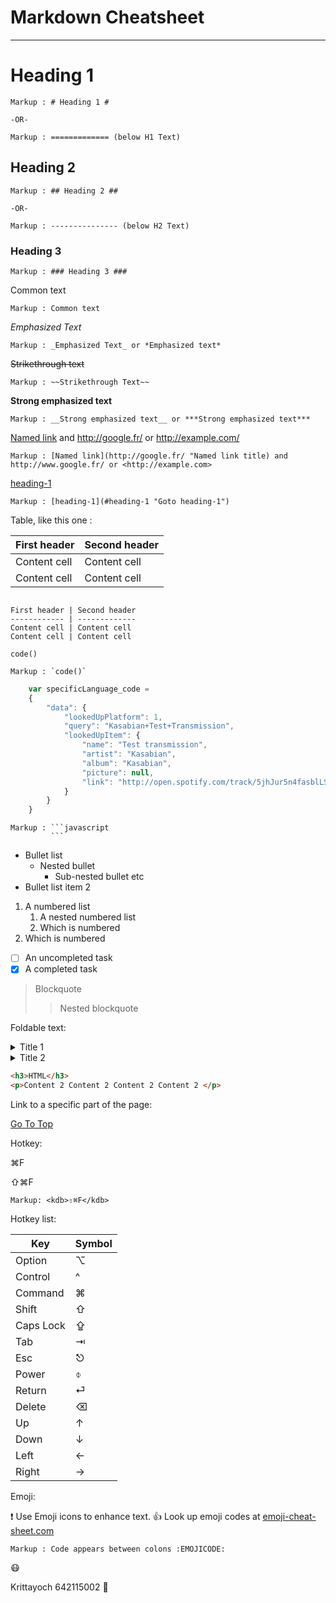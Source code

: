 Markdown Cheatsheet<a name= "TOP"></a>
===================

- - - -
# Heading 1 #

    Markup : # Heading 1 #

    -OR-

    Markup : ============= (below H1 Text)

## Heading 2 ##

    Markup : ## Heading 2 ##

    -OR-

    Markup : --------------- (below H2 Text)

### Heading 3 ###

    Markup : ### Heading 3 ###

Common text

    Markup : Common text

_Emphasized Text_

    Markup : _Emphasized Text_ or *Emphasized text*

~~Strikethrough text~~

    Markup : ~~Strikethrough Text~~ 

__Strong emphasized text__

    Markup : __Strong emphasized text__ or ***Strong emphasized text***

[Named link](http://www.google.fr/ "Named link title") and http://google.fr/ or <http://example.com/>

    Markup : [Named link](http://google.fr/ "Named link title) and http://www.google.fr/ or <http://example.com>

[heading-1](#heading-1 "Goto heading-1")

    Markup : [heading-1](#heading-1 "Goto heading-1")

Table, like this one :

First header | Second header
------------ | -------------
Content cell | Content cell
Content cell | Content cell

```

First header | Second header
------------ | -------------
Content cell | Content cell
Content cell | Content cell

```

`code()`

    Markup : `code()`

```javascript
    var specificLanguage_code = 
    {
        "data": {
            "lookedUpPlatform": 1,
            "query": "Kasabian+Test+Transmission",
            "lookedUpItem": {
                "name": "Test transmission",
                "artist": "Kasabian",
                "album": "Kasabian",
                "picture": null,
                "link": "http://open.spotify.com/track/5jhJur5n4fasblLSCOcrTp"
            }
        }
    }
```
    Markup : ```javascript
             ```

* Bullet list
    * Nested bullet
        * Sub-nested bullet etc
* Bullet list item 2 
1. A numbered list
    1. A nested numbered list 
    2. Which is numbered
2. Which is numbered

- [ ] An uncompleted task
- [x] A completed task

> Blockquote
>> Nested blockquote

Foldable text:

<details>
    <summary>Title 1</summary>
    <p>Content 1 Content 1 Content 1 Content 1 </p>
</details>
<details>
    <summary>Title 2</summary>
    <p>Content 2 Content 2 Content 2 Content 2 </p>
</details>

```html
<h3>HTML</h3>
<p>Content 2 Content 2 Content 2 Content 2 </p>
```

Link to a specific part of the page:

[Go To Top](#TOP)

Hotkey:

<kdb>⌘F</kdb>

<kdb>⇧⌘F</kdb>

    Markup: <kdb>⇧⌘F</kdb>

Hotkey list: 

| Key | Symbol |
| --- | --- |
| Option | ⌥ |
| Control | ^ |
| Command | ⌘ |
| Shift | ⇧ |
| Caps Lock | ⇪ |
| Tab | ⇥ |
| Esc | ⎋ |
| Power | ⌽ |
| Return | ⏎ |
| Delete | ⌫ |
| Up | ↑ |
| Down | ↓ |
| Left | ← |
| Right | → |

Emoji:

:exclamation: Use Emoji icons to enhance text. :+1: Look up emoji codes at [emoji-cheat-sheet.com](http://emoji-cheat-sheet.com)

    Markup : Code appears between colons :EMOJICODE:

:mask:

Krittayoch 642115002 🗿